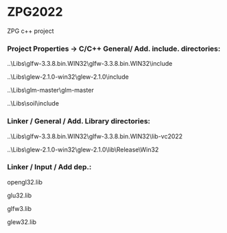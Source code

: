 # ZPG2022
ZPG c++ project


### Project Properties -> C/C++ General/ Add. include. directories:
  
  ..\Libs\glfw-3.3.8.bin.WIN32\glfw-3.3.8.bin.WIN32\include
  
  
  ..\Libs\glew-2.1.0-win32\glew-2.1.0\include
  
  ..\Libs\glm-master\glm-master
  
   ..\Libs\soil\include
  
  
  ### Linker / General / Add. Library directories:
  
  ..\Libs\glfw-3.3.8.bin.WIN32\glfw-3.3.8.bin.WIN32\lib-vc2022
  
  
  ..\Libs\glew-2.1.0-win32\glew-2.1.0\lib\Release\Win32
  
 ### Linker / Input / Add dep.: 
  
  opengl32.lib
  
  
  glu32.lib
  
  
  glfw3.lib
  
  
  glew32.lib
